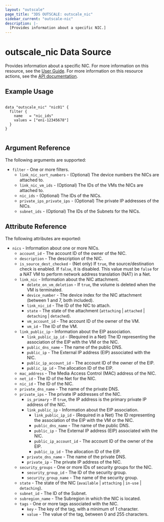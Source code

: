 ```yaml
---
layout: "outscale"
page_title: "3DS OUTSCALE: outscale_nic"
sidebar_current: "outscale-nic"
description: |-
  [Provides information about a specific NIC.]
---
```


# outscale_nic Data Source

Provides information about a specific NIC.
For more information on this resource, see the [User Guide](https://wiki.outscale.net/display/EN/About+FNIs).
For more information on this resource actions, see the [API documentation](https://docs.outscale.com/api#3ds-outscale-api-nic).

## Example Usage

```hcl

data "outscale_nic" "nic01" {
  filter {
    name   = "nic_ids"
    values = ["eni-12345678"]
  }    
}


```

## Argument Reference

The following arguments are supported:

* `filter` - One or more filters.
  * `link_nic_sort_numbers` - (Optional) The device numbers the NICs are attached to.
  * `link_nic_vm_ids` - (Optional) The IDs of the VMs the NICs are attached to.
  * `nic_ids` - (Optional) The IDs of the NICs.
  * `private_ips_private_ips` - (Optional) The private IP addresses of the NICs.
  * `subnet_ids` - (Optional) The IDs of the Subnets for the NICs.

## Attribute Reference

The following attributes are exported:

* `nics` - Information about one or more NICs.
  * `account_id` - The account ID of the owner of the NIC.
  * `description` - The description of the NIC.
  * `is_source_dest_checked` - (Net only) If `true`, the source/destination check is enabled. If `false`, it is disabled. This value must be `false` for a NAT VM to perform network address translation (NAT) in a Net.
  * `link_nic` - Information about the NIC attachment.
    * `delete_on_vm_deletion` - If `true`, the volume is deleted when the VM is terminated.
    * `device_number` - The device index for the NIC attachment (between 1 and 7, both included).
    * `link_nic_id` - The ID of the NIC to attach.
    * `state` - The state of the attachment (`attaching` \| `attached` \| `detaching` \| `detached`).
    * `vm_account_id` - The account ID of the owner of the VM.
    * `vm_id` - The ID of the VM.
  * `link_public_ip` - Information about the EIP association.
    * `link_public_ip_id` - (Required in a Net) The ID representing the association of the EIP with the VM or the NIC.
    * `public_dns_name` - The name of the public DNS.
    * `public_ip` - The External IP address (EIP) associated with the NIC.
    * `public_ip_account_id` - The account ID of the owner of the EIP.
    * `public_ip_id` - The allocation ID of the EIP.
  * `mac_address` - The Media Access Control (MAC) address of the NIC.
  * `net_id` - The ID of the Net for the NIC.
  * `nic_id` - The ID of the NIC.
  * `private_dns_name` - The name of the private DNS.
  * `private_ips` - The private IP addresses of the NIC.
    * `is_primary` - If `true`, the IP address is the primary private IP address of the NIC.
    * `link_public_ip` - Information about the EIP association.
      * `link_public_ip_id` - (Required in a Net) The ID representing the association of the EIP with the VM or the NIC.
      * `public_dns_name` - The name of the public DNS.
      * `public_ip` - The External IP address (EIP) associated with the NIC.
      * `public_ip_account_id` - The account ID of the owner of the EIP.
      * `public_ip_id` - The allocation ID of the EIP.
    * `private_dns_name` - The name of the private DNS.
    * `private_ip` - The private IP address of the NIC.
  * `security_groups` - One or more IDs of security groups for the NIC.
    * `security_group_id` - The ID of the security group.
    * `security_group_name` - The name of the security group.
  * `state` - The state of the NIC (`available` \| `attaching` \| `in-use` \| `detaching`).
  * `subnet_id` - The ID of the Subnet.
  * `subregion_name` - The Subregion in which the NIC is located.
  * `tags` - One or more tags associated with the NIC.
    * `key` - The key of the tag, with a minimum of 1 character.
    * `value` - The value of the tag, between 0 and 255 characters.
